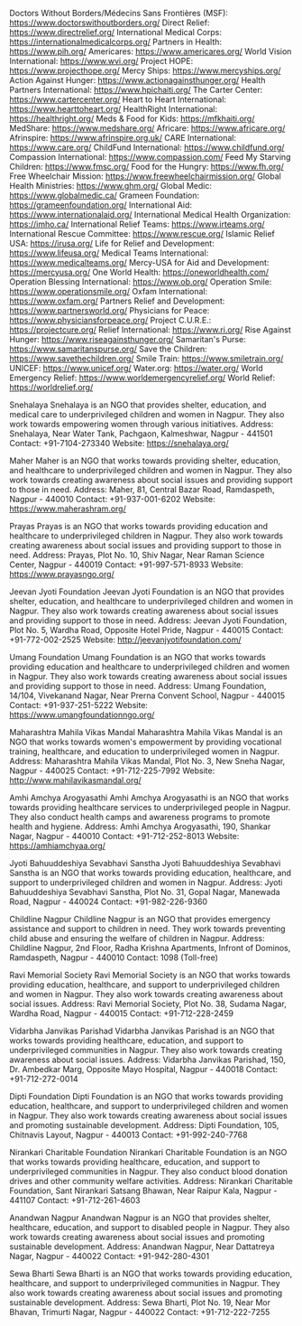 Doctors Without Borders/Médecins Sans Frontières (MSF): https://www.doctorswithoutborders.org/
Direct Relief: https://www.directrelief.org/
International Medical Corps: https://internationalmedicalcorps.org/
Partners in Health: https://www.pih.org/
Americares: https://www.americares.org/
World Vision International: https://www.wvi.org/
Project HOPE: https://www.projecthope.org/
Mercy Ships: https://www.mercyships.org/
Action Against Hunger: https://www.actionagainsthunger.org/
Health Partners International: https://www.hpichaiti.org/
The Carter Center: https://www.cartercenter.org/
Heart to Heart International: https://www.hearttoheart.org/
HealthRight International: https://healthright.org/
Meds & Food for Kids: https://mfkhaiti.org/
MedShare: https://www.medshare.org/
Africare: https://www.africare.org/
Afrinspire: https://www.afrinspire.org.uk/
CARE International: https://www.care.org/
ChildFund International: https://www.childfund.org/
Compassion International: https://www.compassion.com/
Feed My Starving Children: https://www.fmsc.org/
Food for the Hungry: https://www.fh.org/
Free Wheelchair Mission: https://www.freewheelchairmission.org/
Global Health Ministries: https://www.ghm.org/
Global Medic: https://www.globalmedic.ca/
Grameen Foundation: https://grameenfoundation.org/
International Aid: https://www.internationalaid.org/
International Medical Health Organization: https://imho.ca/
International Relief Teams: https://www.irteams.org/
International Rescue Committee: https://www.rescue.org/
Islamic Relief USA: https://irusa.org/
Life for Relief and Development: https://www.lifeusa.org/
Medical Teams International: https://www.medicalteams.org/
Mercy-USA for Aid and Development: https://mercyusa.org/
One World Health: https://oneworldhealth.com/
Operation Blessing International: https://www.ob.org/
Operation Smile: https://www.operationsmile.org/
Oxfam International: https://www.oxfam.org/
Partners Relief and Development: https://www.partnersworld.org/
Physicians for Peace: https://www.physiciansforpeace.org/
Project C.U.R.E.: https://projectcure.org/
Relief International: https://www.ri.org/
Rise Against Hunger: https://www.riseagainsthunger.org/
Samaritan's Purse: https://www.samaritanspurse.org/
Save the Children: https://www.savethechildren.org/
Smile Train: https://www.smiletrain.org/
UNICEF: https://www.unicef.org/
Water.org: https://water.org/
World Emergency Relief: https://www.worldemergencyrelief.org/
World Relief: https://worldrelief.org/



Snehalaya
Snehalaya is an NGO that provides shelter, education, and medical care to underprivileged children and women in Nagpur. They also work towards empowering women through various initiatives.
Address: Snehalaya, Near Water Tank, Pachgaon, Kalmeshwar, Nagpur - 441501
Contact: +91-7104-273340
Website: https://snehalaya.org/

Maher
Maher is an NGO that works towards providing shelter, education, and healthcare to underprivileged children and women in Nagpur. They also work towards creating awareness about social issues and providing support to those in need.
Address: Maher, 81, Central Bazar Road, Ramdaspeth, Nagpur - 440010
Contact: +91-937-001-6202
Website: https://www.maherashram.org/

Prayas
Prayas is an NGO that works towards providing education and healthcare to underprivileged children in Nagpur. They also work towards creating awareness about social issues and providing support to those in need.
Address: Prayas, Plot No. 10, Shiv Nagar, Near Raman Science Center, Nagpur - 440019
Contact: +91-997-571-8933
Website: https://www.prayasngo.org/

Jeevan Jyoti Foundation
Jeevan Jyoti Foundation is an NGO that provides shelter, education, and healthcare to underprivileged children and women in Nagpur. They also work towards creating awareness about social issues and providing support to those in need.
Address: Jeevan Jyoti Foundation, Plot No. 5, Wardha Road, Opposite Hotel Pride, Nagpur - 440015
Contact: +91-772-002-2525
Website: http://jeevanjyotifoundation.com/

Umang Foundation
Umang Foundation is an NGO that works towards providing education and healthcare to underprivileged children and women in Nagpur. They also work towards creating awareness about social issues and providing support to those in need.
Address: Umang Foundation, 14/104, Vivekanand Nagar, Near Prerna Convent School, Nagpur - 440015
Contact: +91-937-251-5222
Website: https://www.umangfoundationngo.org/

Maharashtra Mahila Vikas Mandal
Maharashtra Mahila Vikas Mandal is an NGO that works towards women's empowerment by providing vocational training, healthcare, and education to underprivileged women in Nagpur.
Address: Maharashtra Mahila Vikas Mandal, Plot No. 3, New Sneha Nagar, Nagpur - 440025
Contact: +91-712-225-7992
Website: http://www.mahilavikasmandal.org/

Amhi Amchya Arogyasathi
Amhi Amchya Arogyasathi is an NGO that works towards providing healthcare services to underprivileged people in Nagpur. They also conduct health camps and awareness programs to promote health and hygiene.
Address: Amhi Amchya Arogyasathi, 190, Shankar Nagar, Nagpur - 440010
Contact: +91-712-252-8013
Website: https://amhiamchyaa.org/

Jyoti Bahuuddeshiya Sevabhavi Sanstha
Jyoti Bahuuddeshiya Sevabhavi Sanstha is an NGO that works towards providing education, healthcare, and support to underprivileged children and women in Nagpur.
Address: Jyoti Bahuuddeshiya Sevabhavi Sanstha, Plot No. 31, Gopal Nagar, Manewada Road, Nagpur - 440024
Contact: +91-982-226-9360

Childline Nagpur
Childline Nagpur is an NGO that provides emergency assistance and support to children in need. They work towards preventing child abuse and ensuring the welfare of children in Nagpur.
Address: Childline Nagpur, 2nd Floor, Radha Krishna Apartments, Infront of Dominos, Ramdaspeth, Nagpur - 440010
Contact: 1098 (Toll-free)

Ravi Memorial Society
Ravi Memorial Society is an NGO that works towards providing education, healthcare, and support to underprivileged children and women in Nagpur. They also work towards creating awareness about social issues.
Address: Ravi Memorial Society, Plot No. 38, Sudama Nagar, Wardha Road, Nagpur - 440015
Contact: +91-712-228-2459

Vidarbha Janvikas Parishad
Vidarbha Janvikas Parishad is an NGO that works towards providing healthcare, education, and support to underprivileged communities in Nagpur. They also work towards creating awareness about social issues.
Address: Vidarbha Janvikas Parishad, 150, Dr. Ambedkar Marg, Opposite Mayo Hospital, Nagpur - 440018
Contact: +91-712-272-0014

Dipti Foundation
Dipti Foundation is an NGO that works towards providing education, healthcare, and support to underprivileged children and women in Nagpur. They also work towards creating awareness about social issues and promoting sustainable development.
Address: Dipti Foundation, 105, Chitnavis Layout, Nagpur - 440013
Contact: +91-992-240-7768

Nirankari Charitable Foundation
Nirankari Charitable Foundation is an NGO that works towards providing healthcare, education, and support to underprivileged communities in Nagpur. They also conduct blood donation drives and other community welfare activities.
Address: Nirankari Charitable Foundation, Sant Nirankari Satsang Bhawan, Near Raipur Kala, Nagpur - 441107
Contact: +91-712-261-4603

Anandwan Nagpur
Anandwan Nagpur is an NGO that provides shelter, healthcare, education, and support to disabled people in Nagpur. They also work towards creating awareness about social issues and promoting sustainable development.
Address: Anandwan Nagpur, Near Dattatreya Nagar, Nagpur - 440022
Contact: +91-942-280-4301

Sewa Bharti
Sewa Bharti is an NGO that works towards providing education, healthcare, and support to underprivileged communities in Nagpur. They also work towards creating awareness about social issues and promoting sustainable development.
Address: Sewa Bharti, Plot No. 19, Near Mor Bhavan, Trimurti Nagar, Nagpur - 440022
Contact: +91-712-222-7255